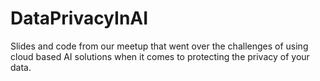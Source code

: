 # DataPrivacyInAI
Slides and code from our meetup that went over the challenges of using cloud based AI solutions when it comes to protecting the privacy of your data.
